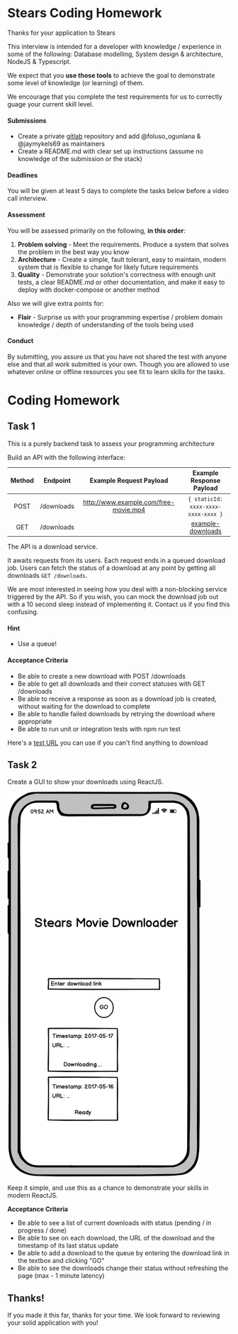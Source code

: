 # Stears Coding Homework

Thanks for your application to Stears

This interview is intended for a developer with knowledge / experience in some of the following: Database modelling, System design & architecture, NodeJS & Typescript.

We expect that you **use those tools** to achieve the goal to demonstrate some level of knowledge (or learning) of them.

We encourage that you complete the test requirements for us to correctly guage your current skill level.

#### Submissions

- Create a private [gitlab](https://gitlab.com/) repository and add @foluso_ogunlana & @jaymykels69 as maintainers
- Create a README.md with clear set up instructions (assume no knowledge of the submission or the stack)

#### Deadlines

You will be given at least 5 days to complete the tasks below before a video call interview.

#### Assessment

You will be assessed primarily on the following, **in this order**:

1. **Problem solving** - Meet the requirements. Produce a system that solves the problem in the best way you know
2. **Architecture** - Create a simple, fault tolerant, easy to maintain, modern system that is flexible to change for likely future requirements
3. **Quality** - Demonstrate your solution's correctness with enough unit tests, a clear README.md or other documentation, and make it easy to deploy with docker-compose or another method

Also we will give extra points for:

- **Flair** - Surprise us with your programming expertise / problem domain knowledge / depth of understanding of the tools being used

#### Conduct

By submitting, you assure us that you have not shared the test with anyone else and that all work submitted is your own. Though you are allowed to use whatever online or offline resources you see fit to learn skills for the tasks.

# **Coding Homework**

## Task 1

This is a purely backend task to assess your programming architecture

Build an API with the following interface:

| Method |  Endpoint  |        Example Request Payload        |      Example Response Payload       |
| :----: | :--------: | :-----------------------------------: | :---------------------------------: |
|  POST  | /downloads | http://www.example.com/free-movie.mp4 | `{ staticId: xxxx-xxxx-xxxx-xxxx }` |
|  GET   | /downloads |                                       |  [example-downloads](./links.json)  |

The API is a download service.

It awaits requests from its users. Each request ends in a queued download job. Users can fetch the status of a download at any point by getting all downloads `GET /downloads`.

We are most interested in seeing how you deal with a non-blocking service triggered by the API. So if you wish, you can mock the download job out with a 10 second sleep instead of implementing it. Contact us if you find this confusing.

#### Hint

- Use a queue!

#### Acceptance Criteria

- Be able to create a new download with POST /downloads
- Be able to get all downloads and their correct statuses with GET /downloads
- Be able to receive a response as soon as a download job is created, without waiting for the download to complete
- Be able to handle failed downloads by retrying the download where appropriate
- Be able to run unit or integration tests with npm run test

Here's a [test URL](https://stears-interview-data.s3-eu-west-1.amazonaws.com/logo.png) you can use if you can't find anything to download

## Task 2

Create a GUI to show your downloads using ReactJS.

![Stears Movie Downloader](/stears-movie-downloader.png?raw=true "Wireframes")

Keep it simple, and use this as a chance to demonstrate your skills in modern ReactJS.

**Acceptance Criteria**

- Be able to see a list of current downloads with status (pending / in progress / done)
- Be able to see on each download, the URL of the download and the timestamp of its last status update
- Be able to add a download to the queue by entering the download link in the textbox and clicking "GO"
- Be able to see the downloads change their status without refreshing the page (max - 1 minute latency)

## Thanks!

If you made it this far, thanks for your time.
We look forward to reviewing your solid application with you!
